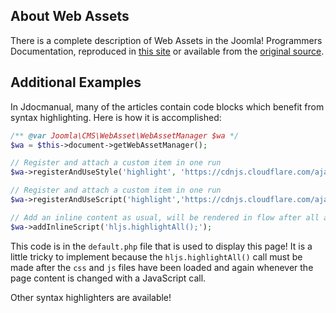 <!-- Filename: J4.x:Web_Assets / Display title: Web Assets -->

## About Web Assets

There is a complete description of Web Assets in the Joomla! Programmers Documentation, reproduced in [this site](jdocmanual?article=docus/web-asset-manager/index) or available from the [original source](https://manual.joomla.org/docs/general-concepts/web-asset-manager/).

## Additional Examples

In Jdocmanual, many of the articles contain code blocks which benefit from syntax highlighting. Here is how it is accomplished:

```php
/** @var Joomla\CMS\WebAsset\WebAssetManager $wa */
$wa = $this->document->getWebAssetManager();

// Register and attach a custom item in one run
$wa->registerAndUseStyle('highlight', 'https://cdnjs.cloudflare.com/ajax/libs/highlight.js/11.9.0/styles/default.min.css', [], [], []);

// Register and attach a custom item in one run
$wa->registerAndUseScript('highlight','https://cdnjs.cloudflare.com/ajax/libs/highlight.js/11.9.0/highlight.min.js', [], [], ['core']);

// Add an inline content as usual, will be rendered in flow after all assets
$wa->addInlineScript('hljs.highlightAll();');
```
This code is in the `default.php` file that is used to display this page! It is a little tricky to implement because the `hljs.highlightAll()` call must be made after the `css` and `js` files have been loaded and again whenever the page content is changed with a JavaScript call.

Other syntax highlighters are available!
